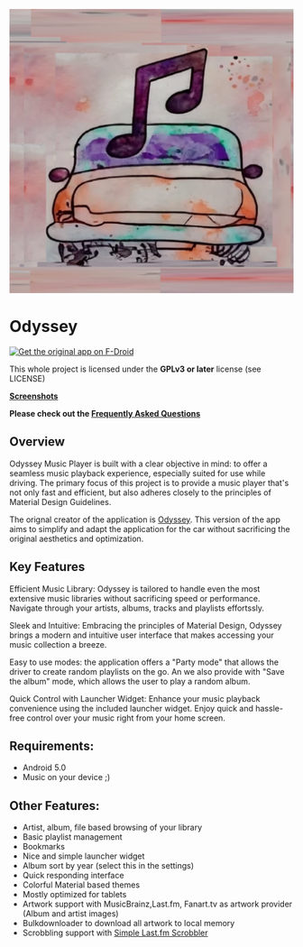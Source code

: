 ![Logo](https://github.com/OcreXx/OdysseyTFG/blob/Sprint-04/app/src/debug/ic_launcher-playstore.png)

# Odyssey 

[<img src="https://f-droid.org/badge/get-it-on.png" alt="Get the original app on F-Droid" height="60">](https://f-droid.org/app/org.gateshipone.odyssey)

This whole project is licensed under the **GPLv3 or later** license (see LICENSE)

**[Screenshots](https://github.com/gateship-one/odyssey/wiki/Screenshots)**

**Please check out the [Frequently Asked Questions](https://github.com/gateship-one/odyssey/wiki/FAQ)**

## Overview ##
Odyssey Music Player is built with a clear objective in mind: to offer a seamless music playback experience, especially suited for use while driving. The primary focus of this project is to provide a music player that's not only fast and efficient, but also adheres closely to the principles of Material Design Guidelines.

The orignal creator of the application is [Odyssey](https://github.com/gateship-one/odyssey). This version of the app aims to simplify and adapt the application for the car without sacrificing the original aesthetics and optimization.
## Key Features ##
Efficient Music Library: Odyssey is tailored to handle even the most extensive music libraries without sacrificing speed or performance. Navigate through your artists, albums, tracks and playlists effortssly.

Sleek and Intuitive: Embracing the principles of Material Design, Odyssey brings a modern and intuitive user interface that makes accessing your music collection a breeze.

Easy to use modes: the application offers a "Party mode" that allows the driver to create random playlists on the go. An we also provide with "Save the album" mode, which allows the user to play a random album.

Quick Control with Launcher Widget: Enhance your music playback convenience using the included launcher widget. Enjoy quick and hassle-free control over your music right from your home screen.
## Requirements: ##
 * Android 5.0
 * Music on your device ;)
 
## Other Features: ##
 * Artist, album, file based browsing of your library
 * Basic playlist management
 * Bookmarks
 * Nice and simple launcher widget
 * Album sort by year (select this in the settings)
 * Quick responding interface
 * Colorful Material based themes
 * Mostly optimized for tablets
 * Artwork support with MusicBrainz,Last.fm, Fanart.tv as artwork provider (Album and artist images)
 * Bulkdownloader to download all artwork to local memory
 * Scrobbling support with [Simple Last.fm Scrobbler](https://github.com/tgwizard/sls)


